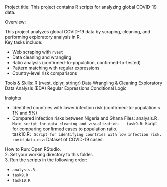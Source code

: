 Project title: This project contains R scripts for analyzing global COVID-19 data. 

Overview:

This project analyzes global COVID-19 data by scraping, cleaning, and performing exploratory analysis in R.  
Key tasks include:
- Web scraping with `rvest`
- Data cleaning and wrangling
- Ratio analysis (confirmed-to-population, confirmed-to-tested)
- Pattern matching with regular expressions
- Country-level risk comparisons

Tools & Skills:
R (rvest, dplyr, stringr)
Data Wrangling & Cleaning
Exploratory Data Analysis (EDA)
Regular Expressions
Conditional Logic

Insights
- Identified countries with lower infection risk (confirmed-to-population < 1% and 5%)
- Compared infection risks between Nigeria and Ghana
Files:
analysis.R`: Main script for data cleaning and visualization.  
task9.R`: Script for comparing confirmed cases to population ratio.  
task10.R`: Script for identifying countries with low infection risk.  
covid_data.csv`: Dataset of COVID-19 cases.

How to Run:
Open RStudio.  
2. Set your working directory to this folder.  
3. Run the scripts in the following order:  
   - `analysis.R`  
   - `task9.R`  
   - `task10.R` 